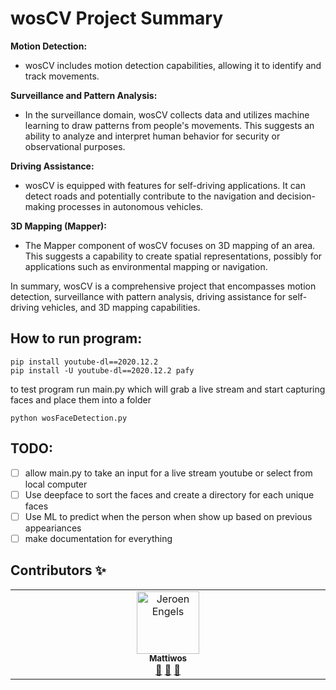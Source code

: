 # wosCV Project Summary

**Motion Detection:**
- wosCV includes motion detection capabilities, allowing it to identify and track movements.

**Surveillance and Pattern Analysis:**
- In the surveillance domain, wosCV collects data and utilizes machine learning to draw patterns from people's movements. This suggests an ability to analyze and interpret human behavior for security or observational purposes.

**Driving Assistance:**
- wosCV is equipped with features for self-driving applications. It can detect roads and potentially contribute to the navigation and decision-making processes in autonomous vehicles.

**3D Mapping (Mapper):**
- The Mapper component of wosCV focuses on 3D mapping of an area. This suggests a capability to create spatial representations, possibly for applications such as environmental mapping or navigation.

In summary, wosCV is a comprehensive project that encompasses motion detection, surveillance with pattern analysis, driving assistance for self-driving vehicles, and 3D mapping capabilities.

 

## How to run program:  
```
pip install youtube-dl==2020.12.2
pip install -U youtube-dl==2020.12.2 pafy
```
to test program run main.py which will grab a live stream and start capturing faces and place them into a folder  
```
python wosFaceDetection.py
```


## TODO:  
* [ ] allow main.py to take an input for a live stream youtube or select from local computer
* [ ] Use deepface to sort the faces and create a directory for each unique faces
* [ ] Use ML to predict when the person when show up based on previous appeariances
* [ ] make documentation for everything

## Contributors ✨  
<table>
  <tbody>
    <tr>  
            <td align="center" valign="top" width="14.28%">
              <a href="https://github.com/Mattiwos">
                <img src="https://avatars.githubusercontent.com/u/44147357?v=4" width="100px;" alt="Jeroen Engels"/>
                <br />
                <sub><b>Mattiwos</b></sub>
              </a><br />
              <a href="https://github.com/mattiwos/wosCV/commits?author=mattiwos" title="Documentation">📖</a> <a href="https://github.com/mattiwos/wosCV/pulls?q=mattiwos" title="Reviewed Pull Requests">👀</a> 
              <a href="#tool-mattiwos" title="Tools">🔧</a>
          </td>
  </tr> 

  </tbody>
</table>
